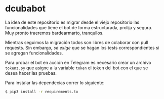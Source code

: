 # dcubabot

La idea de este repositorio es migrar desde el viejo repositorio las funcionalidades que tiene el bot de forma estructurada, prolija y segura. Muy pronto traeremos bardearmarto, tranquilos.

Mientras seguimos la migración todos son libres de colaborar con pull requests. Sin embargo, *se exige* que se hagan los tests correspondientes si se agregan funcionalidades.

Para probar el bot en acción en Telegram es necesario crear un archivo `tokenz.py` que asigne a la variable `token` el token del bot con el que se desea hacer las pruebas.

Para instalar las dependecias correr lo siguiente:
```bash
$ pip3 install -r requirements.tx
```
